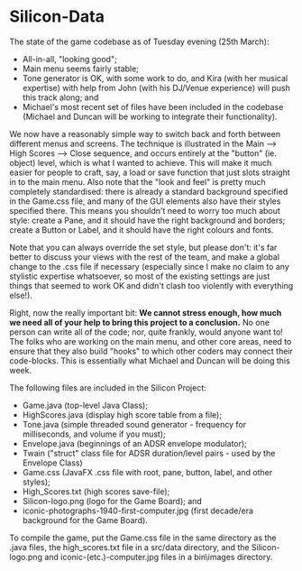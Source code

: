 # Silicon-Data
The state of the game codebase as of Tuesday evening (25th March):
+ All-in-all, "looking good";
+ Main menu seems fairly stable;
+ Tone generator is OK, with some work to do, and Kira (with her musical expertise) with help from John (with his DJ/Venue experience) will push this track along; and
+ Michael's most recent set of files have been included in the codebase (Michael and Duncan will be working to integrate their functionality).

We now have a reasonably simple way to switch back and forth between different menus and screens.  The technique is illustrated in the Main --> High Scores --> Close sequence, and occurs entirely at the "button" (ie. object) level, which is what I wanted to achieve.  This will make it much easier for people to craft, say, a load or save function that just slots straight in to the main menu.  Also note that the "look and feel" is pretty much completely standardised: there is already a standard background specified in the Game.css file, and many of the GUI elements also have their styles specified there.  This means you shouldn't need to worry too much about style: create a Pane, and it should have the right background and borders; create a Button or Label, and it should have the right colours and fonts.

Note that you can always override the set style, but please don't: it's far better to discuss your views with the rest of the team, and make a global change to the .css file if necessary (especially since I make no claim to any stylistic expertise whatsoever, so most of the existing settings are just things that seemed to work OK and didn't clash too violently with everything else!).

Right, now the really important bit:  __We cannot stress enough, how much we need all of your help to bring this project to a conclusion.__  No one person can write all of the code; nor, quite frankly, would anyone want to!  The folks who are working on the main menu, and other core areas, need to ensure that they also build "hooks" to which other coders may connect their code-blocks.  This is essentially what Michael and Duncan will be doing this week.

The following files are included in the Silicon Project:
+ Game.java (top-level Java Class);
+ HighScores.java (display high score table from a file);
+ Tone.java (simple threaded sound generator - frequency for milliseconds, and volume if you must);
+ Envelope.java (beginnings of an ADSR envelope modulator);
+ Twain ("struct" class file for ADSR duration/level pairs - used by the Envelope Class)
+ Game.css (JavaFX .css file with root, pane, button, label, and other styles);
+ High_Scores.txt (high scores save-file);
+ Silicon-logo.png (logo for the Game Board); and
+ iconic-photographs-1940-first-computer.jpg (first decade/era background for the Game Board).

To compile the game, put the Game.css file in the same directory as the .java files, the high_scores.txt file in a src/data directory, and the Silicon-logo.png and iconic-(etc.)-computer.jpg files in a bin\images directory.
